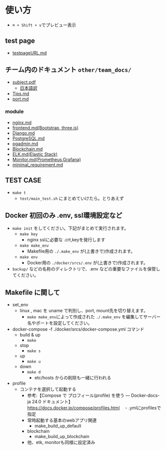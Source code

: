 
# 使い方

- `⌘ + Shift + v`でプレビュー表示

## test page

- [testpageURL.md](other/team_docs/testpageURL.md)

## チーム内のドキュメント `other/team_docs/`

- [subject.pdf](other/subject/en.subject.pdf)  
  - [日本語訳](other/subject/subject.md)
- [Tips.md](other/team_docs/Tips.md)
- [port.md](other/team_docs/port.md)

### module

- [nginx.md](other/team_docs/nginx.md)
- [frontend.md(Bootstrap, three.js)](other/team_docs/frontend.md)
- [Django.md](other/team_docs/Django.md)
- [PostgreSQL.md](other/team_docs/PostgreSQL.md)
- [pgadmin.md](other/team_docs/pgadmin.md)
- [Blockchain.md](other/team_docs/Blockchain.md)
- [ELK.md(Elastic Stack)](other/team_docs/ELK.md)
- [Monitor.md(Prometheus,Grafana)](other/team_docs/Monitor.md)
- [minimal_requirement.md](other/team_docs/minimal_requirement.md)

## TEST CASE

- `make t`
  - `test/main_test.sh` にまとめていけたら。とりあえず

## Docker 初回のみ .env, ssl環境設定など

- `make init` をしてください。下記がまとめて実行されます。
  - `make key`
    - nginx sslに必要な .crt,keyを発行します
  - `make make_env`
    - Makefile用の `./.make_env` が(上書きで)作成されます。
  - `make env`
    - Docker用の `./docker/srcs/.env` が(上書きで)作成されます。
- `backup/` などの名称のディレクトリで、.env などの重要なファイルを保管してください。

## Makefile に関して 

- set_env
  - linux , mac を uname で判別し、port, mount先を切り替えます。
    - `make make_env`によって作成された `./.make_env` を編集してサーバー名やポートを設定してください。  
- docker-compose -f ./docker/srcs/docker-compose.yml コマンド
  - build & up
    - `make`  
  - stop  
    - `make s`  
  - up  
    - `make u`  
  - down  
    - `make d`  
      - etc/hosts からの削除も一緒に行われる  
- profile 
  - コンテナを選択して起動する
    - 参考:【Compose で プロフィール(profile) を使う — Docker-docs-ja 24.0 ドキュメント】 https://docs.docker.jp/compose/profiles.html
　- .ymlにprofilesで指定
    - 常時起動する基本のwebアプリ関連
      - make_build_up_default
    - blockchain
      - make_build_up_blockchain
    - 他、etk, monitorも同様に設定済み  